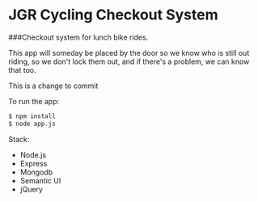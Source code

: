 JGR Cycling Checkout System
================

###Checkout system for lunch bike rides.  

This app will someday be placed by the door so we know who is still out riding, so we don't lock them out, and if there's a problem, we can know that too.

This is a change to commit

To run the app:
```bash
$ npm install
$ node app.js
```


Stack:
- Node.js
- Express
- Mongodb
- Semantic UI
- jQuery
